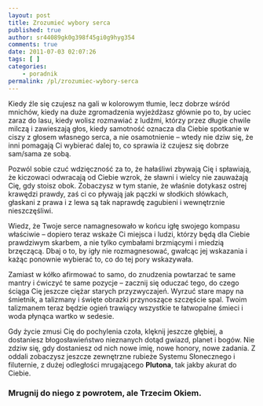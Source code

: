```yaml
---
layout: post
title: Zrozumieć wybory serca
published: true
author: sr44089gk0g398f45gi0g9hyg354
comments: true
date: 2011-07-03 02:07:26
tags: [ ]
categories:
    - poradnik
permalink: /pl/zrozumiec-wybory-serca
---
```

Kiedy źle się czujesz na gali w kolorowym tłumie, lecz dobrze wśród mnichów, kiedy na duże zgromadzenia wyjeżdżasz głównie po to, by uciec zaraz do lasu, kiedy wolisz rozmawiać z ludźmi, którzy przez długie chwile milczą i zawieszają głos, kiedy samotność oznacza dla Ciebie spotkanie w ciszy z głosem własnego serca, a nie osamotnienie &#8211; wtedy nie dziw się, że inni pomagają Ci wybierać dalej to, co sprawia iż czujesz się dobrze sam/sama ze sobą.

Pozwól sobie czuć wdzięczność za to, że hałaśliwi zbywają Cię i spławiają, że kiczowaci odwracają od Ciebie wzrok, że sławni i wielcy nie zauważają Cię, gdy stoisz obok. Zobaczysz w tym stanie, że właśnie dotykasz ostrej krawędzi prawdy, zaś ci co pływają jak pączki w słodkich słówkach, głaskani z prawa i z lewa są tak naprawdę zagubieni i wewnętrznie nieszczęśliwi.

Wiedz, że Twoje serce namagnesowało w końcu igłę swojego kompasu właściwie &#8211; dopiero teraz wskaże Ci miejsca i ludzi, którzy będą dla Ciebie prawdziwym skarbem, a nie tylko cymbałami brzmiącymi i miedzią brzęczącą. Dbaj o to, by igły nie rozmagnesować, gwałcąc jej wskazania i każąc ponownie wybierać to, co do tej pory wskazywała.

Zamiast w kółko afirmować to samo, do znudzenia powtarzać te same mantry i ćwiczyć te same pozycje &#8211; zacznij się oduczać tego, do czego ściąga Cię jeszcze ciężar starych przyzwyczajeń. Wyrzuć stare mapy na śmietnik, a talizmany i święte obrazki przynoszące szczęście spal. Twoim talizmanem teraz będzie ogień trawiący wszystkie te łatwopalne śmieci i woda płynąca wartko w sedesie.

Gdy życie zmusi Cię do pochylenia czoła, klęknij jeszcze głębiej, a dostaniesz błogosławieństwo nieznanych dotąd gwiazd, planet i bogów. Nie zdziw się, gdy dostaniesz od nich nowe imię, nowe honory, nowe zadania. Z oddali zobaczysz jeszcze zewnętrzne rubieże Systemu Słonecznego i filuternie, z dużej odległości mrugającego **Plutona**, tak jakby akurat do Ciebie.

### Mrugnij do niego z powrotem, ale Trzecim Okiem.

